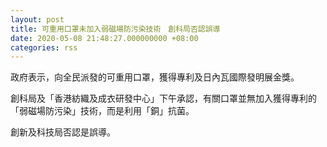 ```yaml
---
layout: post
title: 可重用口罩未加入弱磁場防污染技術　創科局否認誤導
date: 2020-05-08 21:48:27.000000000 +08:00
categories: rss
---
```


政府表示，向全民派發的可重用口罩，獲得專利及日內瓦國際發明展金獎。

創科局及「香港紡織及成衣研發中心」下午承認，有關口罩並無加入獲得專利的「弱磁場防污染」技術，而是利用「銅」抗菌。

創新及科技局否認是誤導。
